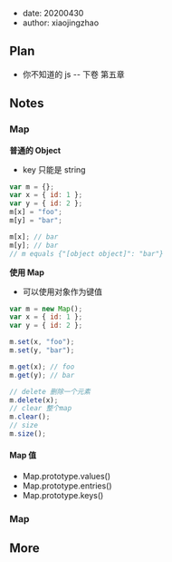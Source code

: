 - date: 20200430
- author: xiaojingzhao

## Plan

- 你不知道的 js -- 下卷 第五章

## Notes

### Map

**普通的 Object**

- key 只能是 string

```js
var m = {};
var x = { id: 1 };
var y = { id: 2 };
m[x] = "foo";
m[y] = "bar";

m[x]; // bar
m[y]; // bar
// m equals {"[object object]": "bar"}
```

**使用 Map**

- 可以使用对象作为键值

```js
var m = new Map();
var x = { id: 1 };
var y = { id: 2 };

m.set(x, "foo");
m.set(y, "bar");

m.get(x); // foo
m.get(y); // bar

// delete 删除一个元素
m.delete(x);
// clear 整个map
m.clear();
// size
m.size();
```

#### Map 值

- Map.prototype.values()
- Map.prototype.entries()
- Map.prototype.keys()

### Map

## More
